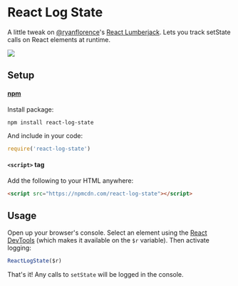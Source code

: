 # React Log State

A little tweak on [@ryanflorence](https://github.com/ryanflorence)'s [React Lumberjack](https://github.com/ryanflorence/react-lumberjack). Lets you track setState calls on React elements at runtime.

![](http://i.imgur.com/8BmfFyt.png)

## Setup

#### [npm](https://www.npmjs.com)
Install package:
```
npm install react-log-state
```
And include in your code:
```js
require('react-log-state')
```

#### `<script>` tag
Add the following to your HTML anywhere:
```html
<script src="https://npmcdn.com/react-log-state"></script>
```

## Usage

Open up your browser's console. Select an element using the [React DevTools](https://github.com/facebook/react-devtools) (which makes it available on the `$r` variable). Then activate logging:
```js
ReactLogState($r)
```
That's it! Any calls to `setState` will be logged in the console.
